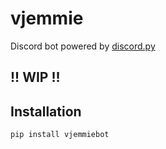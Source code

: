 # vjemmie
Discord bot powered by [discord.py](https://github.com/Rapptz/discord.py)

## !! WIP !!

Installation
------------
```bash
pip install vjemmiebot
```